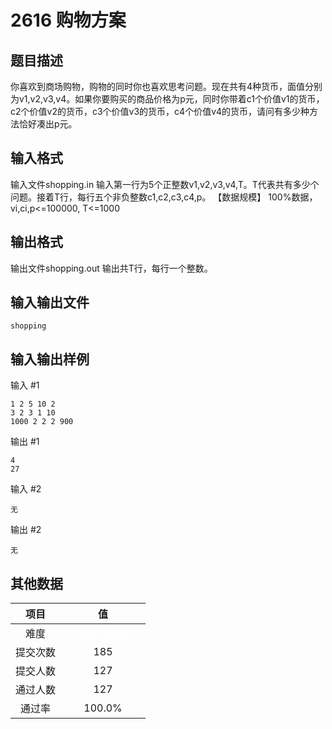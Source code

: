 # 2616 购物方案

## 题目描述

你喜欢到商场购物，购物的同时你也喜欢思考问题。现在共有4种货币，面值分别为v1,v2,v3,v4。如果你要购买的商品价格为p元，同时你带着c1个价值v1的货币，c2个价值v2的货币，c3个价值v3的货币，c4个价值v4的货币，请问有多少种方法恰好凑出p元。

## 输入格式

输入文件shopping.in
输入第一行为5个正整数v1,v2,v3,v4,T。T代表共有多少个问题。接着T行，每行五个非负整数c1,c2,c3,c4,p。
【数据规模】
100%数据，vi,ci,p<=100000, T<=1000

## 输出格式

输出文件shopping.out
输出共T行，每行一个整数。

## 输入输出文件

`shopping`

## 输入输出样例

输入 #1
```
1 2 5 10 2
3 2 3 1 10
1000 2 2 2 900
```
输出 #1
```
4
27
```
输入 #2
```
无
```
输出 #2
```
无
```

## 其他数据

|项目|值|
|:---:|:---:|
|难度|<span style="text-align: center; display: inline-block; border-radius: 3px; color: white; width: 120px; height: 24px; background-color: yellowgren">普及+/提高</span>|
|提交次数|$185$|
|提交人数|$127$|
|通过人数|$127$|
|通过率|$100.0\%$|

